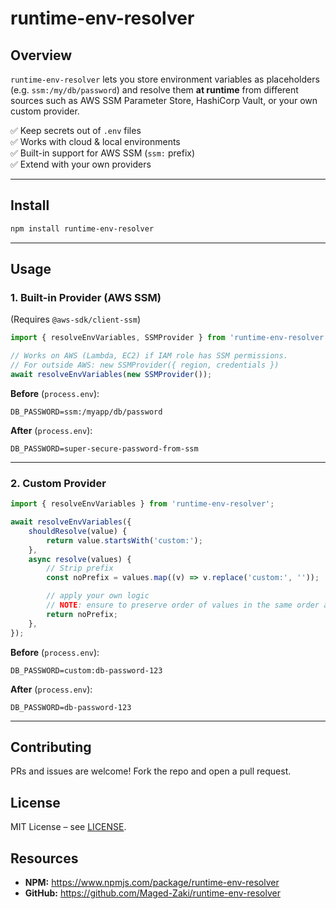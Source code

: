 # runtime-env-resolver

## Overview

`runtime-env-resolver` lets you store environment variables as placeholders
(e.g. `ssm:/my/db/password`) and resolve them **at runtime** from different sources
such as AWS SSM Parameter Store, HashiCorp Vault, or your own custom provider.

✅ Keep secrets out of `.env` files  
✅ Works with cloud & local environments  
✅ Built-in support for AWS SSM (`ssm:` prefix)  
✅ Extend with your own providers

---

## Install

```bash
npm install runtime-env-resolver
```

---

## Usage

### 1. Built-in Provider (AWS SSM)

(Requires `@aws-sdk/client-ssm`)

```ts
import { resolveEnvVariables, SSMProvider } from 'runtime-env-resolver';

// Works on AWS (Lambda, EC2) if IAM role has SSM permissions.
// For outside AWS: new SSMProvider({ region, credentials })
await resolveEnvVariables(new SSMProvider());
```

**Before** (`process.env`):

```env
DB_PASSWORD=ssm:/myapp/db/password
```

**After** (`process.env`):

```env
DB_PASSWORD=super-secure-password-from-ssm
```

---

### 2. Custom Provider

```ts
import { resolveEnvVariables } from 'runtime-env-resolver';

await resolveEnvVariables({
	shouldResolve(value) {
		return value.startsWith('custom:');
	},
	async resolve(values) {
		// Strip prefix
		const noPrefix = values.map((v) => v.replace('custom:', ''));

		// apply your own logic
		// NOTE: ensure to preserve order of values in the same order as the original array
		return noPrefix;
	},
});
```

**Before** (`process.env`):

```env
DB_PASSWORD=custom:db-password-123
```

**After** (`process.env`):

```env
DB_PASSWORD=db-password-123
```

---

## Contributing

PRs and issues are welcome! Fork the repo and open a pull request.

## License

MIT License – see [LICENSE](./LICENSE).

## Resources

- **NPM:** https://www.npmjs.com/package/runtime-env-resolver
- **GitHub:** https://github.com/Maged-Zaki/runtime-env-resolver

